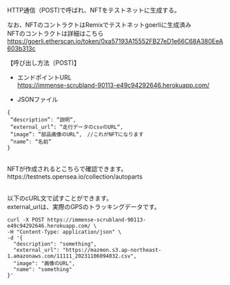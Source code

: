 HTTP通信（POST)で呼ばれ、NFTをテストネットに生成する。

なお、NFTのコントラクトはRemixでテストネットgoerliに生成済み<br>
NFTのコントラクトは詳細はこちら https://goerli.etherscan.io/token/0xa57193A15552FB27eD1e66C68A380EeA603b313c


【呼び出し方法（POST)】

- エンドポイントURL<br>
  https://immense-scrubland-90113-e49c94292646.herokuapp.com/

- JSONファイル
```
{
 “description”: “説明“,
 “external_url”: “走行データのcsvのURL“,
 “image”: “部品画像のURL“,　//これがNFTになります
 “name”: “名前”
}
```
<br>
NFTが作成されるとこちらで確認できます。<br>
https://testnets.opensea.io/collection/autoparts
<br><br>

以下のcURL文で試すことができます。<br>
external_urlは、実際のGPSのトラッキングデータです。

```
curl -X POST https://immense-scrubland-90113-e49c94292646.herokuapp.com/ \
-H "Content-Type: application/json" \
-d '{
  "description": "something",
  "external_url": "https://mazmon.s3.ap-northeast-1.amazonaws.com/11111_20231106094032.csv",
  "image": "画像のURL",
  "name": "something"
}'

```


